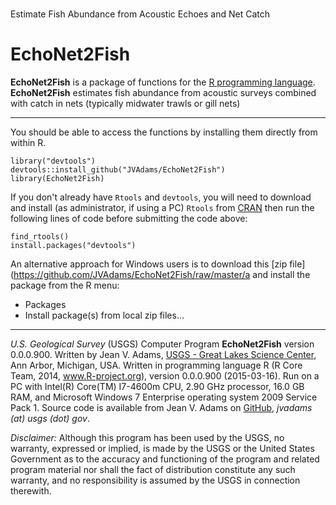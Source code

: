 # 
Estimate Fish Abundance from Acoustic Echoes and Net Catch

EchoNet2Fish
============

**EchoNet2Fish** is a package of functions for the [R programming language](http://www.r-project.org/).  **EchoNet2Fish** estimates fish abundance from acoustic surveys combined with catch in nets (typically midwater trawls or gill nets)

- - -

You should be able to access the functions by installing them directly from within R.

	library("devtools")
	devtools::install_github("JVAdams/EchoNet2Fish")
	library(EchoNet2Fish)

If you don't already have `Rtools` and `devtools`, you will need to download and install (as administrator, if using a PC) `Rtools` from [CRAN](http://cran.r-project.org/bin/windows/Rtools/) then run the following lines of code before submitting the code above:

	find_rtools()
	install.packages("devtools")

An alternative approach for Windows users is to download this [zip file](https://github.com/JVAdams/EchoNet2Fish/raw/master/a and install the package from the R menu:
- Packages
- Install package(s) from local zip files...
	
- - -

_U.S. Geological Survey_ (USGS) Computer Program **EchoNet2Fish** version 0.0.0.900. 
Written by Jean V. Adams, [USGS - Great Lakes Science Center](http://www.glsc.usgs.gov/), Ann Arbor, Michigan, USA. 
Written in programming language R (R Core Team, 2014, www.R-project.org), version 0.0.0.900 (2015-03-16). 
Run on a PC with Intel(R) Core(TM) I7-4600m CPU, 2.90 GHz processor, 16.0 GB RAM, and Microsoft Windows 7 Enterprise operating system 2009 Service Pack 1. 
Source code is available from Jean V. Adams on [GitHub](https://github.com/JVAdams/EchoNet2Fish), _jvadams (at) usgs (dot) gov_.

_Disclaimer:_ Although this program has been used by the USGS, no warranty, expressed or implied, is made by the USGS or the United States Government as to the accuracy and functioning of the program and related program material nor shall the fact of distribution constitute any such warranty, and no responsibility is assumed by the USGS in connection therewith.
